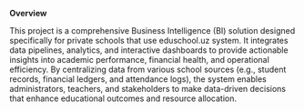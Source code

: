 **Overview**

This project is a comprehensive Business Intelligence (BI) solution designed specifically for private schools that use eduschool.uz system. It integrates data pipelines, analytics, and interactive dashboards to provide actionable insights into academic performance, financial health, and operational efficiency. By centralizing data from various school sources (e.g., student records, financial ledgers, and attendance logs), the system enables administrators, teachers, and stakeholders to make data-driven decisions that enhance educational outcomes and resource allocation.